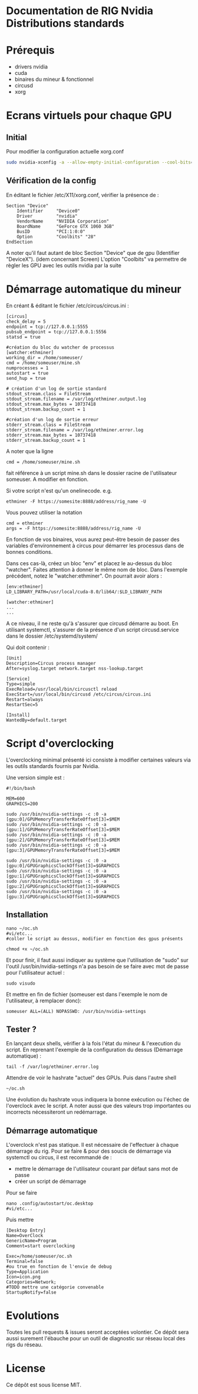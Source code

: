 # Documentation de RIG Nvidia Distributions standards


# Prérequis

- drivers nvidia
- cuda
- binaires du mineur & fonctionnel
- circusd
- xorg

# Ecrans virtuels pour chaque GPU

## Initial

Pour modifier la configuration actuelle xorg.conf

```bash
sudo nvidia-xconfig -a --allow-empty-initial-configuration --cool-bits=28 --use-display-device="DFP-0" --connected-monitor="DFP-0"
```

## Vérification de la config

En éditant le fichier /etc/X11/xorg.conf, vérifier la présence de :
```
Section "Device"
    Identifier     "Device0"
    Driver         "nvidia"
    VendorName     "NVIDIA Corporation"
    BoardName      "GeForce GTX 1060 3GB"
    BusID          "PCI:1:0:0"
    Option         "Coolbits" "28"
EndSection
```

A noter qu'il faut autant de bloc Section "Device" que de gpu (Identifier "DeviceX"). (idem concernant Screen)
L'option "Coolbits" va permettre de règler les GPU avec les outils nvidia par la suite

# Démarrage automatique du mineur


En créant & éditant le fichier /etc/circus/circus.ini :
```
[circus]
check_delay = 5
endpoint = tcp://127.0.0.1:5555
pubsub_endpoint = tcp://127.0.0.1:5556
statsd = true

#création du bloc du watcher de processus
[watcher:ethminer]
working_dir = /home/someuser/
cmd = /home/someuser/mine.sh
numprocesses = 1
autostart = true
send_hup = true

# création d'un log de sortie standard
stdout_stream.class = FileStream
stdout_stream.filename = /var/log/ethminer.output.log
stdout_stream.max_bytes = 10737418
stdout_stream.backup_count = 1

#création d'un log de sortie erreur
stderr_stream.class = FileStream
stderr_stream.filename = /var/log/ethminer.error.log
stderr_stream.max_bytes = 10737418
stderr_stream.backup_count = 1
```

A noter que la ligne
```
cmd = /home/someuser/mine.sh
```

fait référence à un script mine.sh dans le dossier racine de l'utilisateur someuser.
A modifier en fonction.

Si votre script n'est qu'un onelinecode. e.g.
```
ethminer -F https://somesite:8888/address/rig_name -U
```

Vous pouvez utiliser la notation
```
cmd = ethminer
args = -F https://somesite:8888/address/rig_name -U
```

En fonction de vos binaires, vous aurez peut-être besoin de passer des variables d'environnement à circus pour démarrer les processus dans de bonnes conditions.

Dans ces cas-là, créez un bloc "env" et placez le au-dessus du bloc "watcher". Faites attention à donner le même nom de bloc. Dans l'exemple précédent, notez le "watcher:ethminer". On pourrait avoir alors :

```
[env:ethminer]
LD_LIBRARY_PATH=/usr/local/cuda-8.0/lib64/:$LD_LIBRARY_PATH

[watcher:ethminer]
...
...
```

A ce niveau, il ne reste qu'à s'assurer que circusd démarre au boot. En utilisant systemctl, s'assurer de la présence d'un script circusd.service dans le dossier /etc/systemd/system/

Qui doit contenir :

```
[Unit]
Description=Circus process manager
After=syslog.target network.target nss-lookup.target

[Service]
Type=simple
ExecReload=/usr/local/bin/circusctl reload
ExecStart=/usr/local/bin/circusd /etc/circus/circus.ini
Restart=always
RestartSec=5

[Install]
WantedBy=default.target
```


# Script d'overclocking

L'overclocking minimal présenté ici consiste à modifier certaines valeurs via les outils standards fournis par Nvidia.

Une version simple est :

```
#!/bin/bash

MEM=600
GRAPHICS=200

sudo /usr/bin/nvidia-settings -c :0 -a [gpu:0]/GPUMemoryTransferRateOffset[3]=$MEM
sudo /usr/bin/nvidia-settings -c :0 -a [gpu:1]/GPUMemoryTransferRateOffset[3]=$MEM
sudo /usr/bin/nvidia-settings -c :0 -a [gpu:2]/GPUMemoryTransferRateOffset[3]=$MEM
sudo /usr/bin/nvidia-settings -c :0 -a [gpu:3]/GPUMemoryTransferRateOffset[3]=$MEM

sudo /usr/bin/nvidia-settings -c :0 -a [gpu:0]/GPUGraphicsClockOffset[3]=$GRAPHICS
sudo /usr/bin/nvidia-settings -c :0 -a [gpu:1]/GPUGraphicsClockOffset[3]=$GRAPHICS
sudo /usr/bin/nvidia-settings -c :0 -a [gpu:2]/GPUGraphicsClockOffset[3]=$GRAPHICS
sudo /usr/bin/nvidia-settings -c :0 -a [gpu:3]/GPUGraphicsClockOffset[3]=$GRAPHICS
```

## Installation

```
nano ~/oc.sh
#vi/etc...
#coller le script au dessus, modifier en fonction des gpus présents

chmod +x ~/oc.sh
```

Et pour finir, il faut aussi indiquer au système que l'utilisation de "sudo" sur l'outil /usr/bin/nvidia-settings n'a pas besoin de se faire avec mot de passe pour l'utilisateur actuel :
```
sudo visudo
```

Et mettre en fin de fichier  (someuser est dans l'exemple le nom de l'utilisateur, à remplacer donc):
```
someuser ALL=(ALL) NOPASSWD: /usr/bin/nvidia-settings
```

## Tester ?

En lançant deux shells, vérifier à la fois l'état du mineur & l'execution du script.
En reprenant l'exemple de la configuration du dessus (Démarrage automatique) :
```
tail -f /var/log/ethminer.error.log
```
Attendre de voir le hashrate "actuel" des GPUs.
Puis dans l'autre shell
```
~/oc.sh
```

Une évolution du hashrate vous indiquera la bonne exécution ou l'échec de l'overclock avec le script. A noter aussi que des valeurs trop importantes ou incorrects nécessiteront un redémarrage.


## Démarrage automatique

L'overclock n'est pas statique. Il est nécessaire de l'effectuer à chaque démarrage du rig. Pour se faire & pour des soucis de démarrage via systemctl ou circus, il est recommandé de :
- mettre le démarrage de l'utilisateur courant par défaut sans mot de passe
- créer un script de démarrage

Pour se faire
```
nano .config/autostart/oc.desktop
#vi/etc...
```

Puis mettre
```
[Desktop Entry]
Name=OverClock
GenericName=Program
Comment=start overclocking

Exec=/home/someuser/oc.sh
Terminal=false
#ou true en fonction de l'envie de debug
Type=Application
Icon=icon.png
Categories=Network;
#TODO mettre une catégorie convenable
StartupNotify=false
```


# Evolutions

Toutes les pull requests & issues seront acceptées volontier. Ce dépôt sera aussi surement l'ébauche pour un outil de diagnostic sur réseau local des rigs du réseau.


# License

Ce dépôt est sous license MIT.
